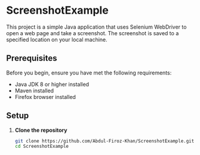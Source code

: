 # ScreenshotExample

This project is a simple Java application that uses Selenium WebDriver to open a web page and take a screenshot. The screenshot is saved to a specified location on your local machine.

## Prerequisites

Before you begin, ensure you have met the following requirements:
- Java JDK 8 or higher installed
- Maven installed
- Firefox browser installed

## Setup

1. **Clone the repository**
   ```sh
   git clone https://github.com/Abdul-Firoz-Khan/ScreenshotExample.git
   cd ScreenshotExample
